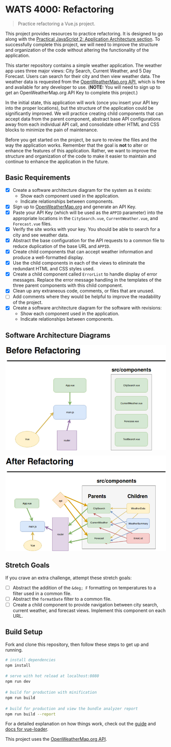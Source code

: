 # WATS 4000: Refactoring

> Practice refactoring a Vue.js project.

This project provides resources to practice refactoring. It is designed to go
along with the [Practical JavaScript 2: Application Architecture section](https://shawnr.gitbooks.io/practical-javascript-2-building-applications/application-architecture/). To
successfully complete this project, we will need to improve the structure and
organization of the code without altering the functionality of the application.

This starter repository contains a simple weather application. The weather app
uses three major views: City Search, Current Weather, and 5 Day Forecast. Users
can search for their city and then view weather data. The weather data is
requested from the [OpenWeatherMap.org API](https://openweathermap.org/), which
is free and available for any developer to use. (**NOTE:** You will need to
sign up to get an OpenWeatherMap.org API Key to complete this project.)

In the initial state, this application will work (once you insert your API key
into the proper locations), but the structure of the application could be
significantly improved. We will practice creating child components that can
accept data from the parent component, abstract base API configurations away
from each individual API call, and consolidate other HTML and CSS blocks to
minimize the pain of maintenance.

Before you get started on the project, be sure to review the files and the way
the application works. Remember that the goal is **not** to alter or enhance the
features of this application. Rather, we want to improve the structure and
organization of the code to make it easier to maintain and continue to enhance
the application in the future.

## Basic Requirements

- [X] Create a software architecture diagram for the system as it exists:
  * Show each component used in the application.
  * Indicate relationships between components.
- [X] Sign up to [OpenWeatherMap.org](https://openweathermap.org/) and generate an API Key.
- [X] Paste your API Key (which will be used as the `APPID` parameter) into the appropriate locations in the `CitySearch.vue`, `CurrentWeather.vue`, and `Forecast.vue` files.
- [X] Verify the site works with your key. You should be able to search for a city and see weather data.
- [X] Abstract the base configuration for the API requests to a common file to reduce duplication of the base URL and `APPID`.
- [X] Create child components that can accept weather information and produce a well-formatted display.
- [X] Use the child components in each of the views to eliminate the redundant HTML and CSS styles used.
- [X] Create a child component called `ErrorList` to handle display of error messages. Replace the error message handling in the templates of the three parent components with this child component.
- [x] Clean up any extraneous code, comments, or files that are unused.
- [ ] Add comments where they would be helpful to improve the readability of the project.
- [X] Create a software architecture diagram for the software with revisions:
  * Show each component used in the application.
  * Indicate relationships between components.


## Software Architecture Diagrams

![Image](/static/images/before.jpg?raw=true)

![Image](/static/images/after.jpg?raw=true)


## Stretch Goals
If you crave an extra challenge, attempt these stretch goals:

- [ ] Abstract the addition of the `&deg; F` formatting on temperatures to a filter used in a common file.
- [ ] Abstract the `formatDate` filter to a common file.
- [ ] Create a child component to provide navigation between city search, current weather, and forecast views. Implement this component on each URL.

## Build Setup

Fork and clone this repository, then follow these steps to get up and running.

``` bash
# install dependencies
npm install

# serve with hot reload at localhost:8080
npm run dev

# build for production with minification
npm run build

# build for production and view the bundle analyzer report
npm run build --report
```

For a detailed explanation on how things work, check out the [guide](http://vuejs-templates.github.io/webpack/) and [docs for vue-loader](http://vuejs.github.io/vue-loader).

This project uses the [OpenWeatherMap.org API](https://openweathermap.org/).
